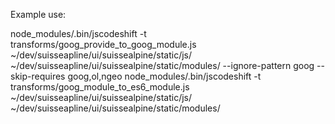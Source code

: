 Example use:

node_modules/.bin/jscodeshift -t transforms/goog_provide_to_goog_module.js ~/dev/suisseapline/ui/suissealpine/static/js/  ~/dev/suisseapline/ui/suissealpine/static/modules/ --ignore-pattern goog --skip-requires goog,ol,ngeo
node_modules/.bin/jscodeshift -t transforms/goog_module_to_es6_module.js ~/dev/suisseapline/ui/suissealpine/static/js/  ~/dev/suisseapline/ui/suissealpine/static/modules/

